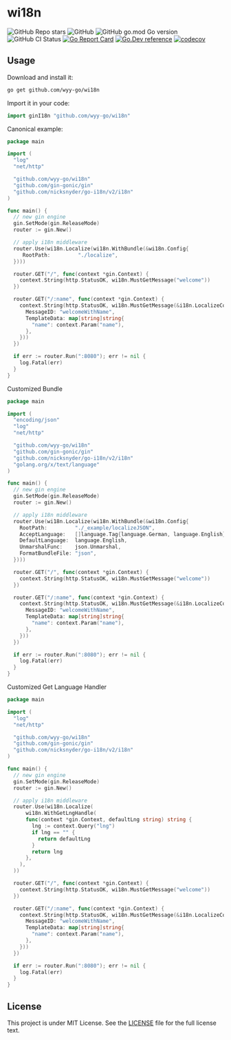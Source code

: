 # wi18n

![GitHub Repo stars](https://img.shields.io/github/stars/wyy-go/wi18n?style=social)
![GitHub](https://img.shields.io/github/license/wyy-go/wi18n)
![GitHub go.mod Go version](https://img.shields.io/github/go-mod/go-version/wyy-go/wi18n)
![GitHub CI Status](https://img.shields.io/github/workflow/status/wyy-go/wi18n/ci?label=CI)
[![Go Report Card](https://goreportcard.com/badge/github.com/wyy-go/wi18n)](https://goreportcard.com/report/github.com/wyy-go/wi18n)
[![Go.Dev reference](https://img.shields.io/badge/go.dev-reference-blue?logo=go&logoColor=white)](https://pkg.go.dev/github.com/wyy-go/wi18n?tab=doc)
[![codecov](https://codecov.io/gh/wyy-go/wi18n/branch/main/graph/badge.svg)](https://codecov.io/gh/wyy-go/wi18n)

## Usage

Download and install it:

```sh
go get github.com/wyy-go/wi18n
```

Import it in your code:

```go
import ginI18n "github.com/wyy-go/wi18n"
```

Canonical example:

```go
package main

import (
  "log"
  "net/http"

  "github.com/wyy-go/wi18n"
  "github.com/gin-gonic/gin"
  "github.com/nicksnyder/go-i18n/v2/i18n"
)

func main() {
  // new gin engine
  gin.SetMode(gin.ReleaseMode)
  router := gin.New()

  // apply i18n middleware
  router.Use(wi18n.Localize(wi18n.WithBundle(&wi18n.Config{
     RootPath:         "./localize",
  })))

  router.GET("/", func(context *gin.Context) {
    context.String(http.StatusOK, wi18n.MustGetMessage("welcome"))
  })

  router.GET("/:name", func(context *gin.Context) {
    context.String(http.StatusOK, wi18n.MustGetMessage(&i18n.LocalizeConfig{
      MessageID: "welcomeWithName",
      TemplateData: map[string]string{
        "name": context.Param("name"),
      },
    }))
  })

  if err := router.Run(":8080"); err != nil {
    log.Fatal(err)
  }
}
```

Customized Bundle

```go
package main

import (
  "encoding/json"
  "log"
  "net/http"

  "github.com/wyy-go/wi18n"
  "github.com/gin-gonic/gin"
  "github.com/nicksnyder/go-i18n/v2/i18n"
  "golang.org/x/text/language"
)

func main() {
  // new gin engine
  gin.SetMode(gin.ReleaseMode)
  router := gin.New()

  // apply i18n middleware
  router.Use(wi18n.Localize(wi18n.WithBundle(&wi18n.Config{
    RootPath:         "./_example/localizeJSON",
    AcceptLanguage:   []language.Tag{language.German, language.English},
    DefaultLanguage:  language.English,
    UnmarshalFunc:    json.Unmarshal,
    FormatBundleFile: "json",
  })))

  router.GET("/", func(context *gin.Context) {
    context.String(http.StatusOK, wi18n.MustGetMessage("welcome"))
  })

  router.GET("/:name", func(context *gin.Context) {
    context.String(http.StatusOK, wi18n.MustGetMessage(&i18n.LocalizeConfig{
      MessageID: "welcomeWithName",
      TemplateData: map[string]string{
        "name": context.Param("name"),
      },
    }))
  })

  if err := router.Run(":8080"); err != nil {
    log.Fatal(err)
  }
}
```

Customized Get Language Handler

```go
package main

import (
  "log"
  "net/http"

  "github.com/wyy-go/wi18n"
  "github.com/gin-gonic/gin"
  "github.com/nicksnyder/go-i18n/v2/i18n"
)

func main() {
  // new gin engine
  gin.SetMode(gin.ReleaseMode)
  router := gin.New()

  // apply i18n middleware
  router.Use(wi18n.Localize(
	  wi18n.WithGetLngHandle(
      func(context *gin.Context, defaultLng string) string {
        lng := context.Query("lng")
        if lng == "" {
          return defaultLng
        }
        return lng
      },
    ),
  ))

  router.GET("/", func(context *gin.Context) {
    context.String(http.StatusOK, wi18n.MustGetMessage("welcome"))
  })

  router.GET("/:name", func(context *gin.Context) {
    context.String(http.StatusOK, wi18n.MustGetMessage(&i18n.LocalizeConfig{
      MessageID: "welcomeWithName",
      TemplateData: map[string]string{
        "name": context.Param("name"),
      },
    }))
  })

  if err := router.Run(":8080"); err != nil {
    log.Fatal(err)
  }
}
```

## License

This project is under MIT License. See the [LICENSE](LICENSE) file for the full license text.
